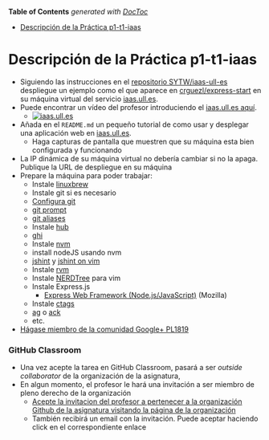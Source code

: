 <!-- START doctoc generated TOC please keep comment here to allow auto update -->
<!-- DON'T EDIT THIS SECTION, INSTEAD RE-RUN doctoc TO UPDATE -->
**Table of Contents**  *generated with [DocToc](https://github.com/thlorenz/doctoc)*

- [Descripción de la Práctica p1-t1-iaas](#descripci%C3%B3n-de-la-pr%C3%A1ctica-p1-t1-iaas)

<!-- END doctoc generated TOC please keep comment here to allow auto update -->

# Descripción de la Práctica p1-t1-iaas

* Siguiendo las instrucciones en el  [repositorio SYTW/iaas-ull-es](https://github.com/SYTW/iaas-ull-es) despliegue un ejemplo como el que aparece en [crguezl/express-start](https://github.com/crguezl/express-start) en su máquina virtual del servicio [iaas.ull.es](iaas.ull.es).
* Puede encontrar un vídeo del profesor introduciendo el [iaas.ull.es aquí](https://youtu.be/qKHgbV0lYbA).
    - [![iaas.ull.es](http://i3.ytimg.com/vi/qKHgbV0lYbA/hqdefault.jpg)](https://youtu.be/qKHgbV0lYbA)
* Añada en el `README.md` un pequeño tutorial de como usar y desplegar una aplicación web en [iaas.ull.es](iaas.ull.es).
  - Haga capturas de pantalla que muestren que su máquina esta bien configurada y funcionando
* La IP dinámica de su máquina virtual no debería cambiar si no la apaga. Publique la URL de despliegue en su máquina
* Prepare la máquina para poder trabajar:
  - Instale [linuxbrew](http://linuxbrew.sh/)
  - Instale git si es necesario
  - [Configura git](https://git-scm.com/book/es/v1/Empezando-Configurando-Git-por-primera-vez)
  - [git prompt](https://github.com/git/git/blob/master/contrib/completion/git-prompt.sh)
  - [git aliases](https://git-scm.com/book/tr/v2/Git-Basics-Git-Aliases)
  - Instale [hub](https://github.com/github/hub)
  - [ghi](https://github.com/stephencelis/ghi)
  - Instale [nvm](https://github.com/creationix/nvm)
  - install nodeJS usando nvm
  - [jshint](http://jshint.com/install/) y [jshint on vim](https://coderwall.com/p/zfhquw/jshint-in-vim)
  - Instale [rvm](https://github.com/rvm/ubuntu_rvm)
  - Instale [NERDTree](https://github.com/scrooloose/nerdtree) para vim
  - Instale Express.js
      - [Express Web Framework (Node.js/JavaScript)](https://developer.mozilla.org/en-US/docs/Learn/Server-side/Express_Nodejs) (Mozilla)
  - Instale [ctags](https://courses.cs.washington.edu/courses/cse451/10au/tutorials/tutorial_ctags.html)
  - [ag](http://conqueringthecommandline.com/book/ack_ag) o [ack](http://conqueringthecommandline.com/book/ack_ag)
  - etc. 
* [Hágase miembro de la comunidad Google+ PL1819](https://plus.google.com/u/2/communities/101901734024125937720)

### GitHub Classroom

* Una vez acepte la tarea en GitHub Classroom, pasará a ser *outside collaborator* de la organización de la asignatura,
* En algun momento, el profesor le hará una invitación a ser miembro de pleno derecho de la organización
    - [Acepte la invitacion del profesor a pertenecer a la organización Github de la asignatura visitando la página de la organización](https://github.com/ULL-ESIT-PL-1819)
    - También recibirá un email con la invitación. Puede aceptar haciendo click en el correspondiente enlace
    
